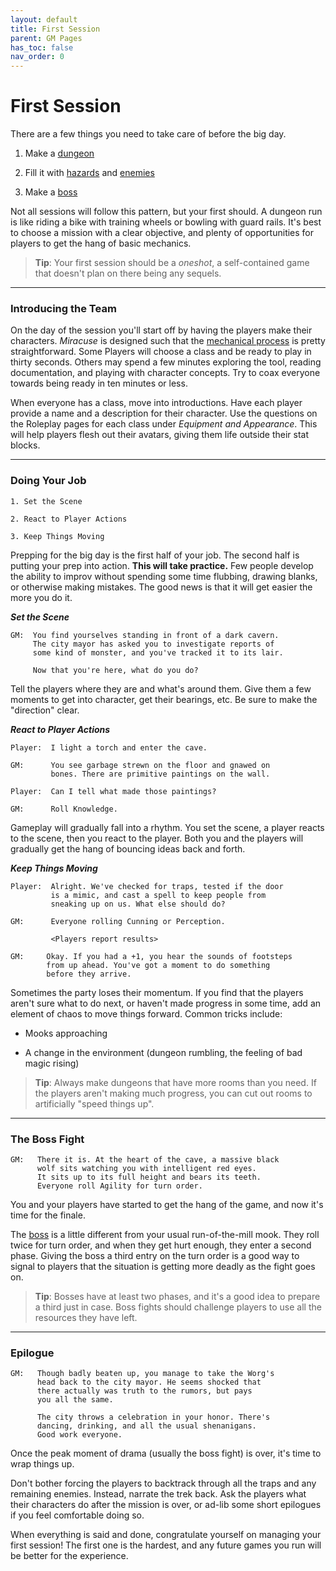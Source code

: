 ```yaml
---
layout: default
title: First Session
parent: GM Pages
has_toc: false
nav_order: 0
---
```


# First Session

There are a few things you need to take care of before the big day.

1. Make a [dungeon](making_dungeons.html)

2. Fill it with [hazards](making_hazards.html) and [enemies](making_enemies/index.html)

3. Make a [boss](making_enemies/bosses.html)

Not all sessions will follow this pattern, but your first should. A dungeon run is like riding a bike with training wheels or bowling with guard rails. It's best to choose a mission with a clear objective, and plenty of opportunities for players to get the hang of basic mechanics.

> **Tip**: Your first session should be a _oneshot_, a self-contained game that doesn't plan on there being any sequels.

---

### Introducing the Team

On the day of the session you'll start off by having the players make their characters. _Miracuse_ is designed such that the [mechanical process](../game_sheets.html) is pretty straightforward. Some Players will choose a class and be ready to play in thirty seconds. Others may spend a few minutes exploring the tool, reading documentation, and playing with character concepts. Try to coax everyone towards being ready in ten minutes or less.

When everyone has a class, move into introductions. Have each player provide a name and a description for their character. Use the questions on the Roleplay pages for each class under _Equipment and Appearance_. This will help players flesh out their avatars, giving them life outside their stat blocks.

---

### Doing Your Job

```
1. Set the Scene

2. React to Player Actions

3. Keep Things Moving
```

Prepping for the big day is the first half of your job. The second half is putting your prep into action. **This will take practice.** Few people develop the ability to improv without spending some time flubbing, drawing blanks, or otherwise making mistakes. The good news is that it will get easier the more you do it.

**_Set the Scene_**

```
GM:  You find yourselves standing in front of a dark cavern.
     The city mayor has asked you to investigate reports of
     some kind of monster, and you've tracked it to its lair.

     Now that you're here, what do you do?
```

Tell the players where they are and what's around them. Give them a few moments to get into character, get their bearings, etc. Be sure to make the "direction" clear.

**_React to Player Actions_**

```
Player:  I light a torch and enter the cave.

GM:      You see garbage strewn on the floor and gnawed on
         bones. There are primitive paintings on the wall.

Player:  Can I tell what made those paintings?

GM:      Roll Knowledge.
```

Gameplay will gradually fall into a rhythm. You set the scene, a player reacts to the scene, then you react to the player. Both you and the players will gradually get the hang of bouncing ideas back and forth.

**_Keep Things Moving_**

```
Player:  Alright. We've checked for traps, tested if the door
         is a mimic, and cast a spell to keep people from
         sneaking up on us. What else should do?

GM:      Everyone rolling Cunning or Perception.

         <Players report results>

GM:     Okay. If you had a +1, you hear the sounds of footsteps
        from up ahead. You've got a moment to do something
        before they arrive.
```

Sometimes the party loses their momentum. If you find that the players aren't sure what to do next, or haven't made progress in some time, add an element of chaos to move things forward. Common tricks include:

- Mooks approaching

- A change in the environment (dungeon rumbling, the feeling of bad magic rising)

> **Tip**: Always make dungeons that have more rooms than you need. If the players aren't making much progress, you can cut out rooms to artificially "speed things up".

---

### The Boss Fight

```
GM:   There it is. At the heart of the cave, a massive black
      wolf sits watching you with intelligent red eyes.
      It sits up to its full height and bears its teeth.
      Everyone roll Agility for turn order.
```

You and your players have started to get the hang of the game, and now it's time for the finale.

The [boss](making_enemies/bosses.html) is a little different from your usual run-of-the-mill mook. They roll twice for turn order, and when they get hurt enough, they enter a second phase. Giving the boss a third entry on the turn order is a good way to signal to players that the situation is getting more deadly as the fight goes on.

> **Tip**: Bosses have at least two phases, and it's a good idea to prepare a third just in case. Boss fights should challenge players to use all the resources they have left.

---

### Epilogue

```
GM:   Though badly beaten up, you manage to take the Worg's
      head back to the city mayor. He seems shocked that
      there actually was truth to the rumors, but pays
      you all the same.

      The city throws a celebration in your honor. There's
      dancing, drinking, and all the usual shenanigans.
      Good work everyone.
```

Once the peak moment of drama (usually the boss fight) is over, it's time to wrap things up.

Don't bother forcing the players to backtrack through all the traps and any remaining enemies. Instead, narrate the trek back. Ask the players what their characters do after the mission is over, or ad-lib some short epilogues if you feel comfortable doing so.

When everything is said and done, congratulate yourself on managing your first session! The first one is the hardest, and any future games you run will be better for the experience.
